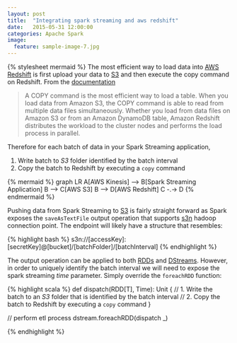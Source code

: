 ```yaml
---
layout: post
title:  "Integrating spark streaming and aws redshift"
date:   2015-05-31 12:00:00
categories: Apache Spark
image:
  feature: sample-image-7.jpg
---
```

{% stylesheet mermaid %}
The most efficient way to load data into [AWS Redshift](https://aws.amazon.com/redshift/) is first upload your data to [S3](https://aws.amazon.com/s3/) and then execute the copy command on Redshift. From the [documentation](http://docs.aws.amazon.com/redshift/latest/dg/t_Loading_data.html)

>A COPY command is the most efficient way to load a table. When you load data from Amazon S3, the COPY command is able to read from multiple data files simultaneously. Whether you load from data files on Amazon S3 or from an Amazon DynamoDB table, Amazon Redshift distributes the workload to the cluster nodes and performs the load process in parallel.

Therefore for each batch of data in your Spark Streaming application,  

1. Write batch to _S3_ folder identified by the batch interval   
2. Copy the batch to Redshift by executing a `copy` command

{% mermaid %}
        graph LR
        A[AWS Kinesis] --> B[Spark Streaming Application]
        B --> C[AWS S3]
        B --> D[AWS Redshift]
        C -.-> D
{% endmermaid %}

Pushing data from Spark Streaming to [S3](https://aws.amazon.com/s3/) is fairly straight forward as Spark exposes the `saveAsTextFile` output operation that supports [s3n](https://aws.amazon.com/s3/) hadoop connection point. The endpoint will likely have a structure that resembles:

{% highlight bash %}
s3n://[accessKey]:[secretKey]@[bucket]/[batchFolder]/[batchInterval]
{% endhighlight %}

The output operation can be applied to both [RDDs](http://spark.apache.org/docs/latest/programming-guide.html#resilient-distributed-datasets-rdds) and [DStreams](http://spark.apache.org/docs/latest/streaming-programming-guide.html#discretized-streams-dstreams). However, in order to uniquely identify the batch interval we will need to expose the spark streaming _time_ parameter. Simply override the `foreachRDD` function:

{% highlight scala %}
def dispatch(RDD[T], Time): Unit {
    // 1. Write the batch to an _S3_ folder that is identified by the batch interval 
    // 2. Copy the batch to Redshift by executing a `copy` command
}

// perform etl process
dstream.foreachRDD(dispatch _)

{% endhighlight %}






